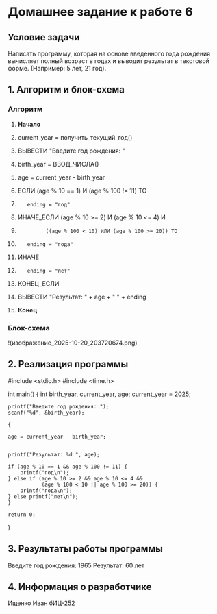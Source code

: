 # Домашнее задание к работе 6

## Условие задачи
Написать программу, которая на основе введенного года рождения вычисляет полный возраст в годах и выводит результат в текстовой форме. (Например: 5 лет, 21 год).

## 1. Алгоритм и блок-схема

### Алгоритм
1. **Начало**
2.    current_year = получить_текущий_год()
    
3.    ВЫВЕСТИ "Введите год рождения: "
4.    birth_year = ВВОД_ЧИСЛА()
    
5.    age = current_year - birth_year
    
6.    ЕСЛИ (age % 10 == 1) И (age % 100 != 11) ТО
7.        ending = "год"
8.    ИНАЧЕ_ЕСЛИ (age % 10 >= 2) И (age % 10 <= 4) И 
9.              ((age % 100 < 10) ИЛИ (age % 100 >= 20)) ТО
10.        ending = "года"
11.    ИНАЧЕ
12.        ending = "лет"
13.    КОНЕЦ_ЕСЛИ
    
14.    ВЫВЕСТИ "Результат: " + age + " " + ending
15. **Конец**

### Блок-схема
!(изображение_2025-10-20_203720674.png)


## 2. Реализация программы

#include <stdio.h>
#include <time.h>

int main() 
{
    int birth_year, current_year, age;
    current_year = 2025;
    
    printf("Введите год рождения: ");
    scanf("%d", &birth_year);
    
    {

    age = current_year - birth_year;
    

    printf("Результат: %d ", age);
    
    if (age % 10 == 1 && age % 100 != 11) {
        printf("год\n");
    } else if (age % 10 >= 2 && age % 10 <= 4 && 
               (age % 100 < 10 || age % 100 >= 20)) {
        printf("года\n");
    } else printf("лет\n");
    }
    
    return 0;
}

## 3. Результаты работы программы

Введите год рождения: 1965
Результат: 60 лет

## 4. Информация о разработчике

Ищенко Иван бИЦ-252

